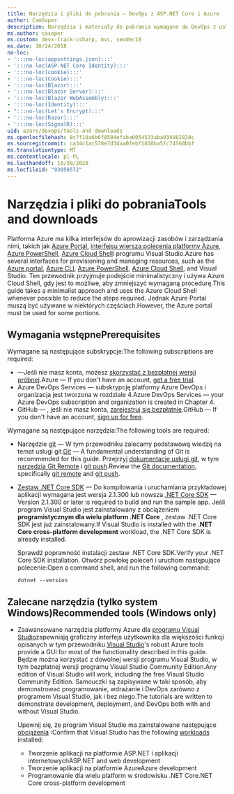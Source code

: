 ```yaml
---
title: Narzędzia i pliki do pobrania — DevOps z ASP.NET Core i Azure
author: CamSoper
description: Narzędzia i materiały do pobrania wymagane do DevOps z usługami ASP.NET Core i Azure.
ms.author: casoper
ms.custom: devx-track-csharp, mvc, seodec18
ms.date: 10/24/2018
no-loc:
- ':::no-loc(appsettings.json):::'
- ':::no-loc(ASP.NET Core Identity):::'
- ':::no-loc(cookie):::'
- ':::no-loc(Cookie):::'
- ':::no-loc(Blazor):::'
- ':::no-loc(Blazor Server):::'
- ':::no-loc(Blazor WebAssembly):::'
- ':::no-loc(Identity):::'
- ":::no-loc(Let's Encrypt):::"
- ':::no-loc(Razor):::'
- ':::no-loc(SignalR):::'
uid: azure/devops/tools-and-downloads
ms.openlocfilehash: 8c7f10a6b6f8504efaba6054533aba034982820c
ms.sourcegitcommit: ca34c1ac578e7d3daa0febf1810ba5fc74f60bbf
ms.translationtype: MT
ms.contentlocale: pl-PL
ms.lasthandoff: 10/30/2020
ms.locfileid: "93056572"
---
```

# <a name="tools-and-downloads"></a><span data-ttu-id="e9634-103">Narzędzia i pliki do pobrania</span><span class="sxs-lookup"><span data-stu-id="e9634-103">Tools and downloads</span></span>

<span data-ttu-id="e9634-104">Platforma Azure ma kilka interfejsów do aprowizacji zasobów i zarządzania nimi, takich jak [Azure Portal](https://portal.azure.com), [interfejsu wiersza polecenia platformy Azure](/cli/azure/), [Azure PowerShell](/powershell/azure/overview), [Azure Cloud Shell](https://shell.azure.com/bash)i programu Visual Studio.</span><span class="sxs-lookup"><span data-stu-id="e9634-104">Azure has several interfaces for provisioning and managing resources, such as the [Azure portal](https://portal.azure.com), [Azure CLI](/cli/azure/), [Azure PowerShell](/powershell/azure/overview), [Azure Cloud Shell](https://shell.azure.com/bash), and Visual Studio.</span></span> <span data-ttu-id="e9634-105">Ten przewodnik przyjmuje podejście minimalistyczny i używa Azure Cloud Shell, gdy jest to możliwe, aby zmniejszyć wymaganą procedurę.</span><span class="sxs-lookup"><span data-stu-id="e9634-105">This guide takes a minimalist approach and uses the Azure Cloud Shell whenever possible to reduce the steps required.</span></span> <span data-ttu-id="e9634-106">Jednak Azure Portal muszą być używane w niektórych częściach.</span><span class="sxs-lookup"><span data-stu-id="e9634-106">However, the Azure portal must be used for some portions.</span></span>

## <a name="prerequisites"></a><span data-ttu-id="e9634-107">Wymagania wstępne</span><span class="sxs-lookup"><span data-stu-id="e9634-107">Prerequisites</span></span>

<span data-ttu-id="e9634-108">Wymagane są następujące subskrypcje:</span><span class="sxs-lookup"><span data-stu-id="e9634-108">The following subscriptions are required:</span></span>

* <span data-ttu-id="e9634-109">&mdash;Jeśli nie masz konta, możesz [skorzystać z bezpłatnej wersji próbnej](https://azure.microsoft.com/free/dotnet/).</span><span class="sxs-lookup"><span data-stu-id="e9634-109">Azure &mdash; If you don't have an account, [get a free trial](https://azure.microsoft.com/free/dotnet/).</span></span>
* <span data-ttu-id="e9634-110">Azure DevOps Services &mdash; subskrypcję platformy Azure DevOps i organizacja jest tworzona w rozdziale 4.</span><span class="sxs-lookup"><span data-stu-id="e9634-110">Azure DevOps Services &mdash; your Azure DevOps subscription and organization is created in Chapter 4.</span></span>
* <span data-ttu-id="e9634-111">GitHub &mdash; , jeśli nie masz konta, [zarejestruj się bezpłatnie](https://github.com/join).</span><span class="sxs-lookup"><span data-stu-id="e9634-111">GitHub &mdash; If you don't have an account, [sign up for free](https://github.com/join).</span></span>

<span data-ttu-id="e9634-112">Wymagane są następujące narzędzia:</span><span class="sxs-lookup"><span data-stu-id="e9634-112">The following tools are required:</span></span>

* <span data-ttu-id="e9634-113">Narzędzie [git](https://git-scm.com/downloads) &mdash; W tym przewodniku zalecamy podstawową wiedzę na temat usługi git.</span><span class="sxs-lookup"><span data-stu-id="e9634-113">[Git](https://git-scm.com/downloads) &mdash; A fundamental understanding of Git is recommended for this guide.</span></span> <span data-ttu-id="e9634-114">Przejrzyj [dokumentację usługi git](https://git-scm.com/doc), w tym [narzędzia Git Remote](https://git-scm.com/docs/git-remote) i [git push](https://git-scm.com/docs/git-push).</span><span class="sxs-lookup"><span data-stu-id="e9634-114">Review the [Git documentation](https://git-scm.com/doc), specifically [git remote](https://git-scm.com/docs/git-remote) and [git push](https://git-scm.com/docs/git-push).</span></span>
* <span data-ttu-id="e9634-115">[Zestaw .NET Core SDK](https://dotnet.microsoft.com/download/) &mdash; Do kompilowania i uruchamiania przykładowej aplikacji wymagana jest wersja 2.1.300 lub nowsza.</span><span class="sxs-lookup"><span data-stu-id="e9634-115">[.NET Core SDK](https://dotnet.microsoft.com/download/) &mdash; Version 2.1.300 or later is required to build and run the sample app.</span></span> <span data-ttu-id="e9634-116">Jeśli program Visual Studio jest zainstalowany z obciążeniem **programistycznym dla wielu platform .NET Core** , zestaw .NET Core SDK jest już zainstalowany.</span><span class="sxs-lookup"><span data-stu-id="e9634-116">If Visual Studio is installed with the **.NET Core cross-platform development** workload, the .NET Core SDK is already installed.</span></span>

    <span data-ttu-id="e9634-117">Sprawdź poprawność instalacji zestaw .NET Core SDK.</span><span class="sxs-lookup"><span data-stu-id="e9634-117">Verify your .NET Core SDK installation.</span></span> <span data-ttu-id="e9634-118">Otwórz powłokę poleceń i uruchom następujące polecenie:</span><span class="sxs-lookup"><span data-stu-id="e9634-118">Open a command shell, and run the following command:</span></span>

    ```dotnetcli
    dotnet --version
    ```

## <a name="recommended-tools-windows-only"></a><span data-ttu-id="e9634-119">Zalecane narzędzia (tylko system Windows)</span><span class="sxs-lookup"><span data-stu-id="e9634-119">Recommended tools (Windows only)</span></span>

* <span data-ttu-id="e9634-120">Zaawansowane narzędzia platformy Azure dla [programu Visual Studio](https://visualstudio.microsoft.com)zapewniają graficzny interfejs użytkownika dla większości funkcji opisanych w tym przewodniku.</span><span class="sxs-lookup"><span data-stu-id="e9634-120">[Visual Studio](https://visualstudio.microsoft.com)'s robust Azure tools provide a GUI for most of the functionality described in this guide.</span></span> <span data-ttu-id="e9634-121">Będzie można korzystać z dowolnej wersji programu Visual Studio, w tym bezpłatnej wersji programu Visual Studio Community Edition.</span><span class="sxs-lookup"><span data-stu-id="e9634-121">Any edition of Visual Studio will work, including the free Visual Studio Community Edition.</span></span> <span data-ttu-id="e9634-122">Samouczki są zapisywane w taki sposób, aby demonstrować programowanie, wdrażanie i DevOps zarówno z programem Visual Studio, jak i bez niego.</span><span class="sxs-lookup"><span data-stu-id="e9634-122">The tutorials are written to demonstrate development, deployment, and DevOps both with and without Visual Studio.</span></span>

  <span data-ttu-id="e9634-123">Upewnij się, że program Visual Studio ma zainstalowane następujące [obciążenia](/visualstudio/install/modify-visual-studio) :</span><span class="sxs-lookup"><span data-stu-id="e9634-123">Confirm that Visual Studio has the following [workloads](/visualstudio/install/modify-visual-studio) installed:</span></span>

  * <span data-ttu-id="e9634-124">Tworzenie aplikacji na platformie ASP.NET i aplikacji internetowych</span><span class="sxs-lookup"><span data-stu-id="e9634-124">ASP.NET and web development</span></span>
  * <span data-ttu-id="e9634-125">Tworzenie aplikacji na platformie Azure</span><span class="sxs-lookup"><span data-stu-id="e9634-125">Azure development</span></span>
  * <span data-ttu-id="e9634-126">Programowanie dla wielu platform w środowisku .NET Core</span><span class="sxs-lookup"><span data-stu-id="e9634-126">.NET Core cross-platform development</span></span>
